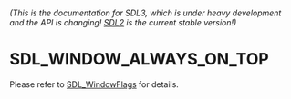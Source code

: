 ###### (This is the documentation for SDL3, which is under heavy development and the API is changing! [SDL2](https://wiki.libsdl.org/SDL2/) is the current stable version!)
# SDL_WINDOW_ALWAYS_ON_TOP

Please refer to [SDL_WindowFlags](SDL_WindowFlags) for details.

